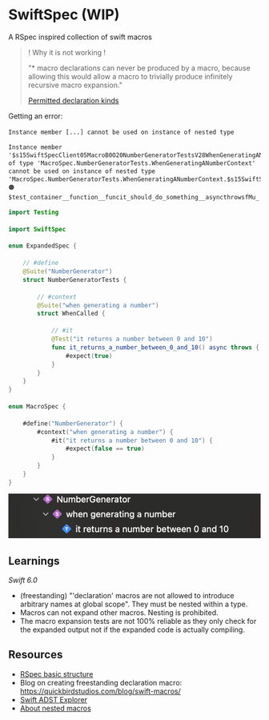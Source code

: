# SwiftSpec (WIP)

A RSpec inspired collection of swift macros

> ! Why it is not working !
>
> "* macro declarations can never be produced by a macro, because allowing this would allow a macro to trivially produce infinitely recursive macro expansion."
>
> [Permitted declaration kinds](https://github.com/swiftlang/swift-evolution/blob/main/proposals/0389-attached-macros.md#permitted-declaration-kinds)
>

Getting an error:

`Instance member [...] cannot be used on instance of nested type`

```
Instance member '$s15SwiftSpecClient05MacroB0O20NumberGeneratorTestsV28WhenGeneratingANumberContextV22it_should_do_something4TestfMp_39funcit_should_do_something__asyncthrowsfMu_' of type 'MacroSpec.NumberGeneratorTests.WhenGeneratingANumberContext' cannot be used on instance of nested type 'MacroSpec.NumberGeneratorTests.WhenGeneratingANumberContext.$s15SwiftSpecClient05MacroB0O20NumberGeneratorTestsV28WhenGeneratingANumberContextV22it_should_do_something4TestfMp_69__🟠$test_container__function__funcit_should_do_something__asyncthrowsfMu_'
```

```swift
import Testing

import SwiftSpec

enum ExpandedSpec {

    // #define
    @Suite("NumberGenerator")
    struct NumberGeneratorTests {

        // #context
        @Suite("when generating a number")
        struct WhenCalled {

            // #it
            @Test("it returns a number between 0 and 10")
            func it_returns_a_number_between_0_and_10() async throws {
                #expect(true)
            }
        }
    }
}

enum MacroSpec {

    #define("NumberGenerator") {
        #context("when generating a number") {
            #it("it returns a number between 0 and 10") {
                #expect(false == true)
            }
        }
    }
}
```

![Test navigator view](./ReadmeResources/test_navigator.png)

## Learnings

_Swift 6.0_

* (freestanding) "'declaration' macros are not allowed to introduce arbitrary names at global scope".
  They must be nested within a type.
* Macros can not expand other macros. Nesting is prohibited.
* The macro expansion tests are not 100% reliable as they only check for the expanded output not if the expanded code is actually compiling.

## Resources

* [RSpec basic structure](https://rspec.info/features/3-12/rspec-core/example-groups/basic-structure/)
* Blog on creating freestanding declaration macro: https://quickbirdstudios.com/blog/swift-macros/
* [Swift ADST Explorer](https://swift-ast-explorer.com/)
* [About nested macros](http://csl.cool/2023/06/13/ios-dev/my-first-swift-macro/#nested-macros)
